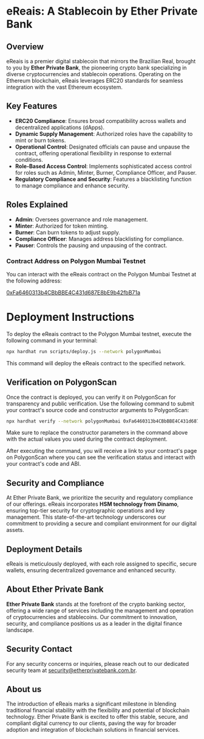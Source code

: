 # eReais: A Stablecoin by Ether Private Bank

## Overview

eReais is a premier digital stablecoin that mirrors the Brazilian Real, brought to you by **Ether Private Bank**, the pioneering crypto bank specializing in diverse cryptocurrencies and stablecoin operations. Operating on the Ethereum blockchain, eReais leverages ERC20 standards for seamless integration with the vast Ethereum ecosystem.

## Key Features

- **ERC20 Compliance**: Ensures broad compatibility across wallets and decentralized applications (dApps).
- **Dynamic Supply Management**: Authorized roles have the capability to mint or burn tokens.
- **Operational Control**: Designated officials can pause and unpause the contract, offering operational flexibility in response to external conditions.
- **Role-Based Access Control**: Implements sophisticated access control for roles such as Admin, Minter, Burner, Compliance Officer, and Pauser.
- **Regulatory Compliance and Security**: Features a blacklisting function to manage compliance and enhance security.

## Roles Explained

- **Admin**: Oversees governance and role management.
- **Minter**: Authorized for token minting.
- **Burner**: Can burn tokens to adjust supply.
- **Compliance Officer**: Manages address blacklisting for compliance.
- **Pauser**: Controls the pausing and unpausing of the contract.

### Contract Address on Polygon Mumbai Testnet

You can interact with the eReais contract on the Polygon Mumbai Testnet at the following address:

[0xFa6460313b4CBbBBE4C431d687E8bE9b42fbB71a](https://mumbai.polygonscan.com/address/0xFa6460313b4CBbBBE4C431d687E8bE9b42fbB71a)

# Deployment Instructions

To deploy the eReais contract to the Polygon Mumbai testnet, execute the following command in your terminal:

```bash
npx hardhat run scripts/deploy.js --network polygonMumbai
```

This command will deploy the eReais contract to the specified network.

## Verification on PolygonScan

Once the contract is deployed, you can verify it on PolygonScan for transparency and public verification. Use the following command to submit your contract's source code and constructor arguments to PolygonScan:

```bash
npx hardhat verify --network polygonMumbai 0xFa6460313b4CBbBBE4C431d687E8bE9b42fbB71a "0x0Bb7024355A398D94539b86aB36E71645B59d025" "0x25BF4e09814DaF3A915c493a4A36867181089561" "0x72241421aA4Dab753298989c26b53E3e682c566F" "0xe01d2d7447Bb83CDEd0Adc7362752218F8F5479f" "0x0dD35E84e01A4326dB29F5546f3050145E32b4f5" "0x9316597a2d0057b16453354A596EecDDB9728a0a"
```

Make sure to replace the constructor parameters in the command above with the actual values you used during the contract deployment.

After executing the command, you will receive a link to your contract's page on PolygonScan where you can see the verification status and interact with your contract's code and ABI.

## Security and Compliance

At Ether Private Bank, we prioritize the security and regulatory compliance of our offerings. eReais incorporates **HSM technology from Dinamo**, ensuring top-tier security for cryptographic operations and key management. This state-of-the-art technology underscores our commitment to providing a secure and compliant environment for our digital assets.

## Deployment Details

eReais is meticulously deployed, with each role assigned to specific, secure wallets, ensuring decentralized governance and enhanced security.

## About Ether Private Bank

**Ether Private Bank** stands at the forefront of the crypto banking sector, offering a wide range of services including the management and operation of cryptocurrencies and stablecoins. Our commitment to innovation, security, and compliance positions us as a leader in the digital finance landscape.

## Security Contact

For any security concerns or inquiries, please reach out to our dedicated security team at security@etherprivatebank.com.br.

## About us

The introduction of eReais marks a significant milestone in blending traditional financial stability with the flexibility and potential of blockchain technology. Ether Private Bank is excited to offer this stable, secure, and compliant digital currency to our clients, paving the way for broader adoption and integration of blockchain solutions in financial services.
